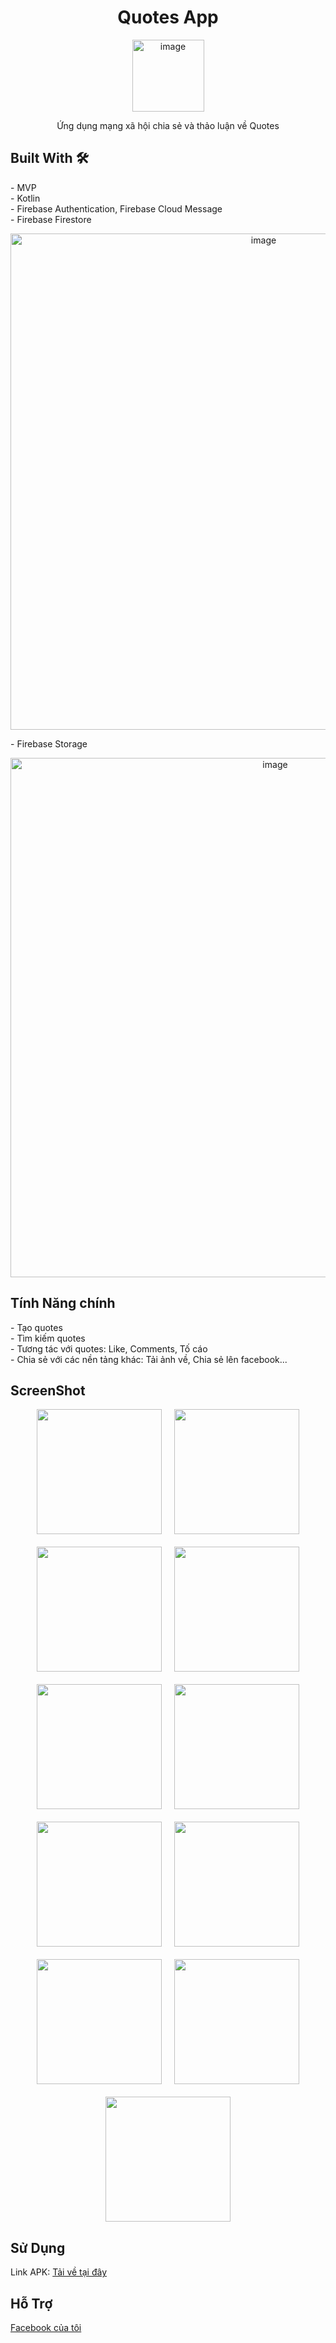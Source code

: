 <h1 style="text-align: center;">Quotes App</h1>
<div style="text-align: center;">
  <img width="115" alt="image" src="https://github.com/user-attachments/assets/d3d519db-a7e6-4ba7-ad00-2f508493f469">
</div>
<p style="text-align: center;">
  Ứng dụng mạng xã hội chia sẻ và thảo luận về Quotes
</p>

<h2>Built With 🛠</h2>
<ul style="list-style: none; padding-left: 0;">
  <li>- MVP</li>
  <li>- Kotlin</li>
  <li>- Firebase Authentication, Firebase Cloud Message</li>
  <li>- Firebase Firestore</li>
</ul>

<div style="text-align: center;">
  <img width="794" alt="image" src="https://github.com/user-attachments/assets/bea28c60-8f46-433d-80e2-be51f70b6b03">
</div>

<ul style="list-style: none; padding-left: 0;">
  <li>- Firebase Storage</li>
</ul>

<div style="text-align: center;">
  <img width="831" alt="image" src="https://github.com/user-attachments/assets/2a91abe0-8b5f-48fd-82f8-5070cab97c76">
</div>

<h2>Tính Năng chính</h2>
<ul style="list-style: none; padding-left: 0;">
  <li>- Tạo quotes</li>
  <li>- Tìm kiếm quotes</li>
  <li>- Tương tác với quotes: Like, Comments, Tố cáo</li>
  <li>- Chia sẻ với các nền tảng khác: Tải ảnh về, Chia sẻ lên facebook...</li>
</ul>

<h2>ScreenShot</h2>
<div style="display: flex; flex-wrap: wrap; justify-content: center; gap: 20px;">
  <img src="https://github.com/user-attachments/assets/40dc3380-8ec7-41e9-a6bd-f0b797eeebc6" width="200" />
  <img src="https://github.com/user-attachments/assets/76b9c946-eb96-4f09-a163-29e956da9161" width="200" />
  <img src="https://github.com/user-attachments/assets/99c986ba-371e-4db8-a9a2-94093701bb00" width="200" />
  <img src="https://github.com/user-attachments/assets/cf02805f-bc18-4645-be27-596c3714c7ac" width="200" />
  <img src="https://github.com/user-attachments/assets/e14eefe9-f4e5-46af-b45b-3c6823f163b2" width="200" />
  <img src="https://github.com/user-attachments/assets/2176009a-8c11-4372-a03a-ee0601d295ea" width="200" />
  <img src="https://github.com/user-attachments/assets/bf079568-be2d-4a42-be65-70122aa787bf" width="200" />
  <img src="https://github.com/user-attachments/assets/e3fa454f-0e78-4029-9d8a-5a03e08940cc" width="200" />
  <img src="https://github.com/user-attachments/assets/e838430e-6a6b-48d2-a6e3-dcb8e537e64a" width="200" />
  <img src="https://github.com/user-attachments/assets/7d446616-507d-4400-8655-b6f224a8da15" width="200" />
  <img src="https://github.com/user-attachments/assets/e73606ef-8777-44b8-8eb0-9d9b2772580b" width="200" />
  
</div>

<h2>Sử Dụng</h2>
<p>
  Link APK: <a href="https://drive.google.com/file/d/18_6xPmZLrD4uA_78MiPrmXSSH-e3tlCs/view?usp=sharing" target="_blank">Tải về tại đây</a>
</p>

<h2>Hỗ Trợ</h2>
<p>
  <a href="https://www.facebook.com/namthatsungungoc" target="_blank">Facebook của tôi</a>
</p>
